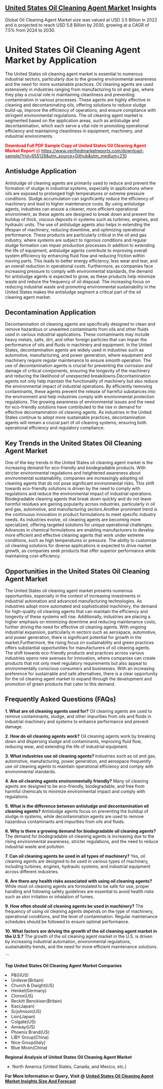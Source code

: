 <h2><a href="https://www.verifiedmarketreports.com/download-sample/?rid=655128&amp;utm_source=Github&amp;utm_medium=210" target="_blank">United States Oil Cleaning Agent Market</a> Insights</h2><p>Global Oil Cleaning Agent Market size was valued at USD 3.5 Billion in 2022 and is projected to reach USD 5.8 Billion by 2030, growing at a CAGR of 7.5% from 2024 to 2030.</p><p><h1>United States Oil Cleaning Agent Market by Application</h1><p>The United States oil cleaning agent market is essential to numerous industrial sectors, particularly due to the growing environmental awareness and the need for more sustainable practices. Oil cleaning agents are used extensively in industries ranging from manufacturing to oil and gas, where they play a crucial role in maintaining cleanliness and preventing contamination in various processes. These agents are highly effective in cleaning and decontaminating oils, offering solutions to reduce sludge build-up, improve the efficiency of operations, and ensure compliance with stringent environmental regulations. The oil cleaning agent market is segmented based on the application areas, such as antisludge and decontamination, which each serve a vital role in promoting operational efficiency and maintaining cleanliness in equipment, machinery, and industrial environments. <p><span class=""><span style="color: #ff0000;"><strong>Download Full PDF Sample Copy of United States Oil Cleaning Agent Market Report</strong> @ </span><a href="https://www.verifiedmarketreports.com/download-sample/?rid=655128&amp;utm_source=Github&amp;utm_medium=210" target="_blank">https://www.verifiedmarketreports.com/download-sample/?rid=655128&amp;utm_source=Github&amp;utm_medium=210</a></span></p></p><h2>Antisludge Application</h2><p>Antisludge oil cleaning agents are primarily used to reduce and prevent the formation of sludge in industrial systems, especially in applications where oils are exposed to prolonged high temperatures or extreme pressure conditions. Sludge accumulation can significantly reduce the efficiency of machinery and lead to higher maintenance costs. By using antisludge agents, industries can ensure a cleaner, more efficient operational environment, as these agents are designed to break down and prevent the buildup of thick, viscous deposits in systems such as turbines, engines, and hydraulic units. The use of antisludge agents also helps in extending the lifespan of machinery, reducing downtime, and optimizing operational performance. These products are particularly critical in the oil and gas industry, where systems are subject to rigorous conditions and regular sludge formation can impair production processes.In addition to extending the life of equipment, antisludge agents contribute to improving overall system efficiency by enhancing fluid flow and reducing friction within moving parts. This leads to better energy efficiency, less wear and tear, and an overall reduction in operational costs. Furthermore, as companies face increasing pressure to comply with environmental standards, the demand for antisludge agents is expected to grow, as these products help minimize waste and reduce the frequency of oil disposal. The increasing focus on reducing industrial waste and promoting environmental sustainability in the United States makes the antisludge segment a critical part of the oil cleaning agent market. <h2>Decontamination Application</h2><p>Decontamination oil cleaning agents are specifically designed to clean and remove hazardous or unwanted contaminants from oils and other fluids used in various industrial applications. These contaminants may include heavy metals, salts, dirt, and other foreign particles that can impair the performance of oils and fluids in machinery and equipment. In the United States, decontamination agents are widely used in industries such as automotive, manufacturing, and power generation, where equipment and machinery require regular maintenance to ensure smooth operation. The use of decontamination agents is crucial for preventing the corrosion and damage of critical components, ensuring the longevity of the machinery and reducing the likelihood of unexpected breakdowns.Decontamination agents not only help maintain the functionality of machinery but also reduce the environmental impact of industrial operations. By efficiently removing contaminants, these agents prevent the release of harmful substances into the environment and help industries comply with environmental protection regulations. The growing awareness of environmental issues and the need for eco-friendly solutions have contributed to the rise in demand for effective decontamination oil cleaning agents. As industries in the United States continue to adopt more sustainable practices, decontamination agents will remain a crucial part of oil cleaning systems, ensuring both operational efficiency and regulatory compliance.<h2>Key Trends in the United States Oil Cleaning Agent Market</h2><p>One of the key trends in the United States oil cleaning agent market is the increasing demand for eco-friendly and biodegradable products. With stricter environmental regulations and heightened awareness about environmental sustainability, companies are increasingly adopting oil cleaning agents that do not pose significant environmental risks. This shift towards eco-friendly solutions is driven by the need to comply with regulations and reduce the environmental impact of industrial operations. Biodegradable cleaning agents that break down quickly and do not leave harmful residues are gaining popularity across industries, particularly in oil and gas, automotive, and manufacturing sectors.Another prominent trend is the continuous innovation in product formulations to meet specific industry needs. As industries evolve, oil cleaning agents are becoming more specialized, offering targeted solutions for unique operational challenges. Advances in chemical formulations are enabling manufacturers to develop more efficient and effective cleaning agents that work under extreme conditions, such as high temperatures or pressure. The ability to customize oil cleaning solutions for diverse applications is expected to drive market growth, as companies seek products that offer superior performance while maintaining cost-efficiency.<h2>Opportunities in the United States Oil Cleaning Agent Market</h2><p>The United States oil cleaning agent market presents numerous opportunities, especially in the context of increasing investments in industrial automation and advanced manufacturing technologies. As industries adopt more automated and sophisticated machinery, the demand for high-quality oil cleaning agents that can maintain the efficiency and longevity of these systems will rise. Additionally, industries are placing a higher emphasis on minimizing downtime and reducing maintenance costs, further driving the need for effective oil cleaning agents. With ongoing industrial expansion, particularly in sectors such as aerospace, automotive, and power generation, there is significant potential for growth in the market.Furthermore, the rising focus on sustainability and green practices offers substantial opportunities for manufacturers of oil cleaning agents. The shift towards eco-friendly products and practices across various industries opens new avenues for innovation, where companies can create products that not only meet regulatory requirements but also appeal to environmentally conscious consumers and businesses. With an increasing preference for sustainable and safe alternatives, there is a clear opportunity for the oil cleaning agent market to expand through the development and promotion of green products that cater to this demand.<h2>Frequently Asked Questions (FAQs)</h2><p><strong>1. What are oil cleaning agents used for?</strong> Oil cleaning agents are used to remove contaminants, sludge, and other impurities from oils and fluids in industrial machinery and systems to enhance performance and prevent damage.</p><p><strong>2. How do oil cleaning agents work?</strong> Oil cleaning agents work by breaking down and dispersing sludge and contaminants, improving fluid flow, reducing wear, and extending the life of industrial equipment.</p><p><strong>3. What industries use oil cleaning agents?</strong> Industries such as oil and gas, automotive, manufacturing, power generation, and aerospace frequently use oil cleaning agents to maintain operational efficiency and comply with environmental standards.</p><p><strong>4. Are oil cleaning agents environmentally friendly?</strong> Many oil cleaning agents are designed to be eco-friendly, biodegradable, and free from harmful chemicals to minimize environmental impact and comply with regulations.</p><p><strong>5. What is the difference between antisludge and decontamination oil cleaning agents?</strong> Antisludge agents focus on preventing the buildup of sludge in systems, while decontamination agents are used to remove hazardous contaminants and impurities from oils and fluids.</p><p><strong>6. Why is there a growing demand for biodegradable oil cleaning agents?</strong> The demand for biodegradable oil cleaning agents is increasing due to the rising environmental awareness, stricter regulations, and the need to reduce industrial waste and pollution.</p><p><strong>7. Can oil cleaning agents be used in all types of machinery?</strong> Yes, oil cleaning agents are designed to be used in various types of machinery, including turbines, engines, hydraulic systems, and industrial equipment across different industries.</p><p><strong>8. Are there any health risks associated with using oil cleaning agents?</strong> While most oil cleaning agents are formulated to be safe for use, proper handling and following safety guidelines are essential to avoid health risks such as skin irritation or inhalation of fumes.</p><p><strong>9. How often should oil cleaning agents be used in machinery?</strong> The frequency of using oil cleaning agents depends on the type of machinery, operational conditions, and the level of contamination. Regular maintenance schedules should be followed to ensure optimal performance.</p><p><strong>10. What factors are driving the growth of the oil cleaning agent market in the U.S.?</strong> The growth of the oil cleaning agent market in the U.S. is driven by increasing industrial automation, environmental regulations, sustainability trends, and the need for more efficient maintenance solutions.</p>```</p><p><strong>Top United States Oil Cleaning Agent Market Companies</strong></p><div data-test-id=""><p><li>P&G(US)</li><li> Unilever(Britain)</li><li> Church & Dwight(US)</li><li> Henkel(Germany)</li><li> Clorox(US)</li><li> Reckitt Benckiser(Britain)</li><li> Kao(Japan)</li><li> Scjohnson(US)</li><li> Lion(Japan)</li><li> Colgate(US)</li><li> Amway(US)</li><li> Phoenix Brand(US)</li><li> LIBY Group(China)</li><li> Nice Group(Italy)</li><li> Blue Moon(China)</li></p><div><strong>Regional Analysis of&nbsp;United States Oil Cleaning Agent Market</strong></div><ul><li dir="ltr"><p dir="ltr">North America&nbsp;(United States, Canada, and Mexico, etc.)</p></li></ul><p><strong>For More Information or Query, Visit @&nbsp;</strong><strong><a href="https://www.verifiedmarketreports.com/product/oil-cleaning-agent-market/?utm_source=Github&amp;utm_medium=210" target="_blank">United States Oil Cleaning Agent Market Insights Size And Forecast</a></strong></p></div>
